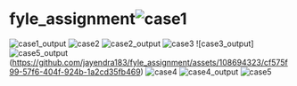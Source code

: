 # fyle_assignment![case1](https://github.com/jayendra183/fyle_assignment/assets/108694323/3794cabc-4f5d-4eab-bed8-995ac28036e2)
![case1_output](https://github.com/jayendra183/fyle_assignment/assets/108694323/ae19dffb-1c59-43ba-acbb-c9810030e115)
![case2](https://github.com/jayendra183/fyle_assignment/assets/108694323/f02afd89-e7af-4e85-ba6d-33914fd4fe43)
![case2_output](https://github.com/jayendra183/fyle_assignment/assets/108694323/c2f35a56-b9d6-4b99-bac3-99d110b98557)
![case3](https://github.com/jayendra183/fyle_assignment/assets/108694323/85b762bb-553b-46f9-bc27-b61d4a309381)
![case3_output]![case5_output](https://github.com/jayendra183/fyle_assignment/assets/108694323/b3872e72-51a3-4972-a7c2-b11afcd12619)
(https://github.com/jayendra183/fyle_assignment/assets/108694323/cf575f99-57f6-404f-924b-1a2cd35fb469)
![case4](https://github.com/jayendra183/fyle_assignment/assets/108694323/dd1dfff4-afde-4a38-b53a-fe28910a90de)
![case4_output](https://github.com/jayendra183/fyle_assignment/assets/108694323/eaf40276-eaab-4820-b564-a673c9cdb003)
![case5](https://github.com/jayendra183/fyle_assignment/assets/108694323/ce86cf4d-80bf-4ec1-a118-8804efd4b523)
